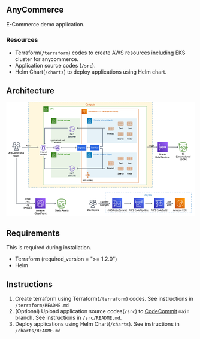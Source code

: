 ## AnyCommerce
E-Commerce demo application.

### Resources
* Terraform(`/terraform`) codes to create AWS resources including EKS cluster for anycommerce.
* Application source codes (`/src`).
* Helm Chart(`/charts`) to deploy applications using Helm chart.

## Architecture
![image](./assets/architecture.png)

## Requirements
This is required during installation.
* Terraform (required_version = ">= 1.2.0")
* Helm

## Instructions
1. Create terraform using Terraform(`/terraform`) codes. See instructions in `/terraform/README.md`
2. (Optional) Upload application source codes(`/src`) to [CodeCommit](https://ap-northeast-2.console.aws.amazon.com/codesuite/codecommit/repositories?region=ap-northeast-2) `main` branch. See instructions in `/src/README.md`. 
3. Deploy applications using Helm Chart(`/charts`). See instructions in `/charts/README.md`
